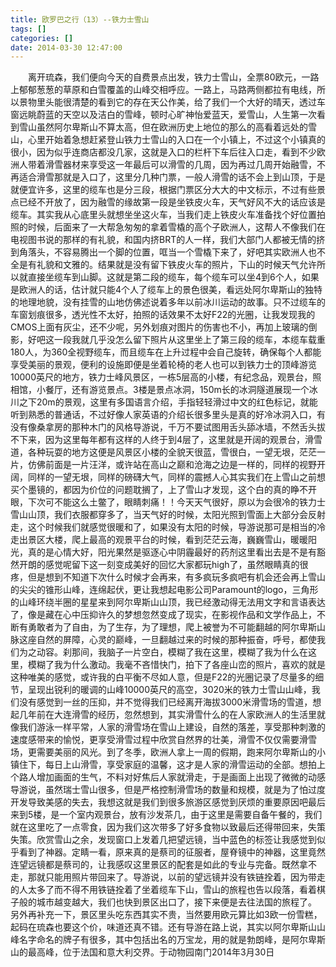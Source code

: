 ```yaml
---
title: 欧罗巴之行（13）--铁力士雪山
tags: []
categories: []
date: 2014-03-30 12:47:00 
---
```



&emsp;&emsp;离开琉森，我们便向今天的自费景点出发，铁力士雪山，全票80欧元，一路上郁郁葱葱的草原和白雪覆盖的山峰交相呼应。一路上，马路两侧都拉有电线，所以景物里头能很清楚的看到它的存在天公作美，给了我们一个大好的晴天，透过车窗远眺蔚蓝的天空以及洁白的雪峰，顿时心旷神怡爱蓝天，爱雪山，人生第一次看到雪山虽然阿尔卑斯山不算太高，但在欧洲历史上地位的那么的高看着远处的雪山，心里开始着急想赶紧登山铁力士雪山的入口在一个小镇上，不过这个小镇真的很小，因为似乎连商店都没几家，这就是入口的栏杆下车后往入口走，看到不少欧洲人带着滑雪器材来享受这一年最后可以滑雪的几周，因为再过几周开始融雪，不再适合滑雪那就是入口了，这里分几种门票，一般人滑雪的话不会上到山顶，于是就便宜许多，这里的缆车也是分三段，根据门票区分大大的中文标示，不过有些景点已经不开放了，因为融雪的缘故第一段是坐铁皮火车，天气好风不大的话应该是缆车。其实我从心底里头就想坐坐这火车，当我们走上铁皮火车准备找个好位置拍照的时候，后面来了一大帮急匆匆的拿着雪橇的高个子欧洲人，这帮人不像我们在电视图书说的那样的有礼貌，和国内挤BRT的人一样，我们大部门人都被无情的挤到角落头，不容易腾出一个脚的位置，哐当一个雪橇下来了，好吧其实欧洲人也不全是有礼貌和文雅的。结果就是没有留下铁皮火车的照片，下山的时候天气允许所以就直接坐缆车到山脚。这就是第二段的缆车，每个缆车可以坐4到6个人，如果是欧洲人的话，估计就只能4个人了缆车上的景色很美，看远处阿尔卑斯山的独特的地理地貌，没有挂雪的山地仿佛述说着多年以前冰川运动的故事。只不过缆车的车窗划痕很多，透光性不太好，拍照的话效果不太好F22的光圈，让我发现我的CMOS上面有灰尘，还不少呢，另外划痕对图片的伤害也不小，再加上玻璃的倒影，好吧这一段我就几乎没怎么留下照片从这里坐上了第三段的缆车，本缆车载重180人，为360全视野缆车，而且缆车在上升过程中会自己旋转，确保每个人都能享受美丽的景观，便利的设施即便是坐着轮椅的老人也可以到铁力士的顶峰游览10000英尺的地方，铁力士峰风景区，一栋5层高的小楼，有纪念品，观景台，照相馆，小餐厅，还有游览景点。3楼是景点冰洞，150m长的冰洞隧道展现一个冰川之下20m的景观，这里有多国语言介绍，手指轻轻滑过中文的红色标记，就能听到熟悉的普通话，不过好像人家英语的介绍长很多里头是真的好冷冰洞入口，有没有像桑拿房的那种木门的风格导游说，千万不要试图用舌头舔冰墙，不然舌头拔不下来，因为这里每年都有这样的人终于到4层了，这里就是开阔的观景台，滑雪道，各种玩耍的地方这便是风景区小楼的全貌天很蓝，雪很白，一望无垠，茫茫一片，仿佛前面是一片汪洋，或许站在高山之巅和沧海之边是一样的，同样的视野开阔，同样的一望无垠，同样的磅礴大气，同样的震撼人心其实我们在上雪山之前想买个墨镜的，都因为价位的问题耽搁了，上了雪山才发现，这个白的真的睁不开眼，下次可不能这么土鳖了，眼睛刺痛！！今天天气很好，原以为会很冷的铁力士雪山山顶，我们衣服都穿多了，当天气好的时候，太阳光照到雪面上大部分会反射走，这个时候我们就感觉很暖和了，如果没有太阳的时候，导游说那可是相当的冷走出景区大楼，爬上最高的观景平台的时候，看到茫茫云海，巍巍雪山，暖暖阳光，真的是心情大好，阳光果然是驱逐心中阴霾最好的药剂这里看出去是不是有豁然开朗的感觉呢留下这一刻变成美好的回忆大家都玩high了，虽然眼睛真的很疼，但是想到不知道下次什么时候才会再来，有多疯玩多疯吧有机会还会再上雪山的尖尖的锥形山峰，连绵起伏，更让我想起电影公司Paramount的logo，三角形的山峰环绕半圈的星星来到阿尔卑斯山山顶，我已经激动得无法用文字和言语表达了，像是藏在心中压抑许久的梦想忽然变成了现实，在影视作品和文学作品上，不断有勇敢者为了自由，为了生存，为了理想，爬上被誉为不可能翻越的阿尔卑斯山脉这座自然的屏障，心灵的巅峰，一旦翻越过来的时候的那种振奋，呼号，都使我们为之动容。刹那间，我脑子一片空白，模糊了我在这里，模糊了我为什么在这里，模糊了我为什么激动。我毫不吝惜快门，拍下了各座山峦的照片，喜欢的就是这种唯美的感觉，或许我的白平衡不尽如人意，但是F22的光圈记录了尽量多的细节，呈现出锐利的暖调的山峰10000英尺的高空，3020米的铁力士雪山山峰，我们没有感觉到一丝的压抑，并不觉得我们已经离开海拔3000米滑雪场的雪道，想起几年前在大连滑雪的经历，忽然想到，其实滑雪什么的在人家欧洲人的生活里就像我们游泳一样平常，人家的滑雪场在雪山上建设，自然的落差，享受那种刺激的速度感带来的愉悦，更享受滑雪过程中欣赏自然界的壮美，滑雪不仅仅需要滑雪场，更需要美丽的风光。到了冬季，欧洲人拿上一周的假期，跑来阿尔卑斯山的小镇住下，每日上山滑雪，享受家庭的温馨，这才是人家的滑雪运动的全部。想拍上个路人增加画面的生气，不料对好焦后人家就滑走，于是画面上出现了微微的动感导游说，虽然瑞士雪山很多，但是严格控制滑雪场的数量和规模，就是为了怕过度开发导致美感的失去，我想这就是我们到很多旅游区感觉到厌烦的重要原因吧最后来到5楼，是一个室内观景台，放有沙发茶几，由于这里是需要自备午餐的，我们就在这里吃了一点零食，因为我们这次带多了好多食物以致最后还得带回来，失策失策。欣赏雪山之余，发现窗口上发着几把望远镜，当中蓝色的标签让我感觉到似乎看到了神器。定睛一看，原来真的是蔡司的征服者，屋脊镜中的神器，这里竟然连望远镜都是蔡司的，让我感叹这里景区的配套是如此的专业与完备。既然拿不走，那就只能用照片带回来了。导游说，以前的望远镜并没有铁链拴着，因为带走的人太多了而不得不用铁链拴着了坐着缆车下山，雪山的旅程也告以段落，看着棋子般的城市越变越大，我们也快到景区出口了，接下来便是去往法国的旅程了。 另外再补充一下，景区里头吃东西其实不贵，当然要用欧元算比如3欧一份雪糕，起码在琉森也要这个价，味道还真不错。还有导游在路上说，其实以阿尔卑斯山山峰名字命名的牌子有很多，其中包括出名的万宝龙，用的就是勃朗峰，是阿尔卑斯山的最高峰，位于法国和意大利交界。于动物园南门2014年3月30日